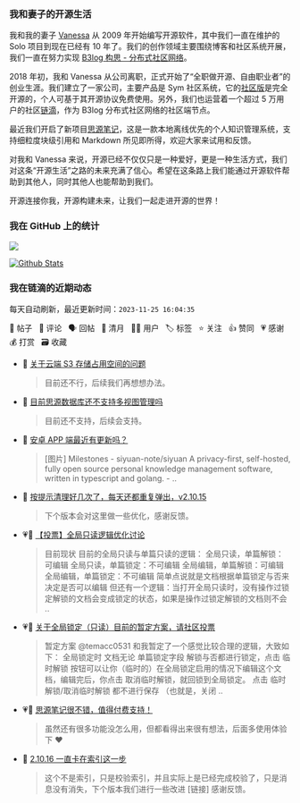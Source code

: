 ### 我和妻子的开源生活

我和我的妻子 [Vanessa](https://github.com/Vanessa219) 从 2009 年开始编写开源软件，其中我们一直在维护的 Solo 项目到现在已经有 10 年了。我们的创作领域主要围绕博客和社区系统开展，我们一直在努力实现 [B3log 构思 - 分布式社区网络](https://ld246.com/article/1546941897596)。

2018 年初，我和 Vanessa 从公司离职，正式开始了“全职做开源、自由职业者”的创业生涯。我们建立了一家公司，主要产品是 Sym 社区系统，它的[社区版](https://github.com/88250/symphony)是完全开源的，个人可基于其开源协议免费使用。另外，我们也运营着一个超过 5 万用户的社区[链滴](https://ld246.com)，作为 B3log 分布式社区网络的社区端节点。

最近我们开启了新项目[思源笔记](https://github.com/siyuan-note/siyuan)，这是一款本地离线优先的个人知识管理系统，支持细粒度块级引用和 Markdown 所见即所得，欢迎大家来试用和反馈。

对我和 Vanessa 来说，开源已经不仅仅只是一种爱好，更是一种生活方式，我们对这条“开源生活”之路的未来充满了信心。希望在这条路上我们能通过开源软件帮助到其他人，同时其他人也能帮助到我们。

开源连接你我，开源构建未来，让我们一起走进开源的世界！

### 我在 GitHub 上的统计

<a title="Hits" target="_blank" href="https://github.com/88250/88250"><img src="https://hits.b3log.org/88250/88250.svg"></a>

[![Github Stats](https://github-readme-stats.vercel.app/api?username=88250&theme=tokyonight&show_icons=true)](https://github.com/88250)

<!--events start -->

### 我在链滴的近期动态

每天自动刷新，最近更新时间：`2023-11-25 16:04:35`

📝 帖子 &nbsp; 💬 评论 &nbsp; 🗣 回帖 &nbsp; 🌙 清月 &nbsp; 👨‍💻 用户 &nbsp; 🏷️ 标签 &nbsp; ⭐️ 关注 &nbsp; 👍 赞同 &nbsp; 💗 感谢 &nbsp; 💰 打赏 &nbsp; 🗃 收藏

* 💬 [关于云端 S3 存储占用空间的问题](https://ld246.com/article/1700121679441/comment/1700886402107#comments)

  > 目前还不行，后续我们再想想办法。
* 💬 [目前思源数据库还不支持多视图管理吗](https://ld246.com/article/1700882043771/comment/1700883122550#comments)

  > 目前还不支持，后续会支持。
* 💬 [安卓 APP 端最近有更新吗？](https://ld246.com/article/1700551996477/comment/1700878586288#comments)

  > [图片] Milestones - siyuan-note/siyuan A privacy-first, self-hosted, fully open source personal knowledge management software, written in typescript and golang. - ..
* 💬 [按提示清理好几次了，每天还都重复弹出，v2.10.15](https://ld246.com/article/1700877884768/comment/1700878182443#comments)

  > 下个版本会对这里做一些优化，感谢反馈。
* 💗📝 [【投票】全局只读逻辑优化讨论](https://ld246.com/article/1700037001804)

  > 目前现状 目前的全局只读与单篇只读的逻辑： 全局只读，单篇解锁：可编辑 全局只读，单篇锁定：不可编辑 全局编辑，单篇解锁：可编辑 全局编辑，单篇锁定：不可编辑 简单点说就是文档根据单篇锁定与否来决定是否可以编辑 但还有一个逻辑：当打开全局只读时，没有操作过锁定解锁的文档会变成锁定的状态，如果是操作过锁定解锁的文档则不会 ..
* 💗📝 [关于全局锁定（只读）目前的暂定方案，请社区投票](https://ld246.com/article/1700817185016)

  > 暂定方案 @temacc0531 和我暂定了一个感觉比较合理的逻辑，大致如下： 全局锁定时 文档无论 单篇锁定字段 解锁与否都进行锁定，点击 临时解锁 按钮可以让你（临时的）在全局锁定启用的情况下编辑这个文档，编辑完后，你点击 取消临时解锁，就回锁到全局锁定。 点击 临时解锁/取消临时解锁 都不进行保存 （也就是，关闭 ..
* 💗📝 [思源笔记很不错，值得付费支持！](https://ld246.com/article/1700842625336)

  > 虽然还有很多功能没怎么用，但都看得出来很有想法，后面多使用体验下 ❤️
* 💬 [2.10.16 一直卡在索引这一步](https://ld246.com/article/1700614612514/comment/1700832000641#comments)

  > 这个不是索引，只是校验索引，并且实际上是已经完成校验了，只是消息没有消失，下个版本我们进行一些改进 [链接] 感谢反馈。


<!--events end -->
